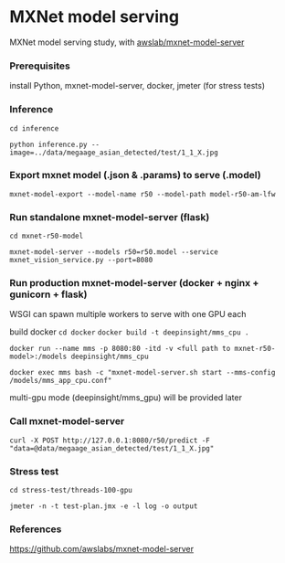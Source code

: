 # MXNet model serving
MXNet model serving study, with [awslab/mxnet-model-server](https://github.com/awslabs/mxnet-model-server)

### Prerequisites

install Python, mxnet-model-server, docker, jmeter (for stress tests) 

### Inference
`cd inference`

`python inference.py --image=../data/megaage_asian_detected/test/1_1_X.jpg`

### Export mxnet model (.json & .params) to serve (.model)
`mxnet-model-export --model-name r50 --model-path model-r50-am-lfw`

### Run standalone mxnet-model-server (flask)
`cd mxnet-r50-model`

`mxnet-model-server --models r50=r50.model --service mxnet_vision_service.py --port=8080`

### Run production mxnet-model-server (docker + nginx + gunicorn + flask)
WSGI can spawn multiple workers to serve with one GPU each

build docker
`cd docker`
`docker build -t deepinsight/mms_cpu .`

`docker run --name mms -p 8080:80 -itd -v <full path to mxnet-r50-model>:/models deepinsight/mms_cpu`

`docker exec mms bash -c "mxnet-model-server.sh start --mms-config /models/mms_app_cpu.conf"`

multi-gpu mode (deepinsight/mms_gpu) will be provided later

### Call mxnet-model-server
`curl -X POST http://127.0.0.1:8080/r50/predict -F "data=@data/megaage_asian_detected/test/1_1_X.jpg"`

### Stress test
`cd stress-test/threads-100-gpu`

`jmeter -n -t test-plan.jmx -e -l log -o output`

### References
https://github.com/awslabs/mxnet-model-server
